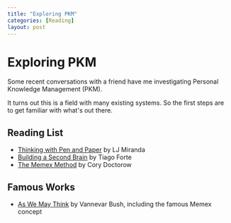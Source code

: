 ```yaml
---
title: "Exploring PKM"
categories: [Reading]
layout: post
---
```

# Exploring PKM
Some recent conversations with a friend have me investigating Personal Knowledge Management (PKM). 

It turns out this is a field with many existing systems. So the first steps are to get familiar with what's out there.

## Reading List
- [Thinking with Pen and Paper](https://ljvmiranda921.github.io/life/2022/08/04/pen-and-paper/) by LJ Miranda
- [Building a Second Brain](https://www.buildingasecondbrain.com/) by Tiago Forte
- [The Memex Method](https://doctorow.medium.com/the-memex-method-238c71f2fb46) by Cory Doctorow

## Famous Works
- [As We May Think](https://www.theatlantic.com/magazine/archive/1945/07/as-we-may-think/303881/) by Vannevar Bush, including the famous Memex concept

